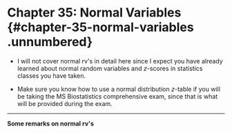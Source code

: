 # Chapter 35: Normal Variables {#chapter-35-normal-variables .unnumbered}

-   I will not cover normal rv's in detail here since I expect you have
    already learned about normal random variables and $z$-scores in
    statistics classes you have taken.

-   Make sure you know how to use a normal distribution $z$-table if you
    will be taking the MS Biostatistics comprehensive exam, since that
    is what will be provided during the exam.

------------------------------------------------------------------------

**Some remarks on normal rv's**
